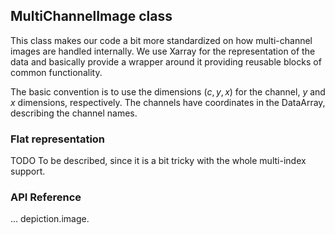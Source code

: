 ## MultiChannelImage class
This class makes our code a bit more standardized on how multi-channel images are handled internally.
We use Xarray for the representation of the data and basically provide a wrapper around it providing reusable blocks of common functionality.

The basic convention is to use the dimensions $(c, y, x)$ for the channel, $y$ and $x$ dimensions, respectively.
The channels have coordinates in the DataArray, describing the channel names.

### Flat representation

TODO To be described, since it is a bit tricky with the whole multi-index support.

### API Reference

... depiction.image.
